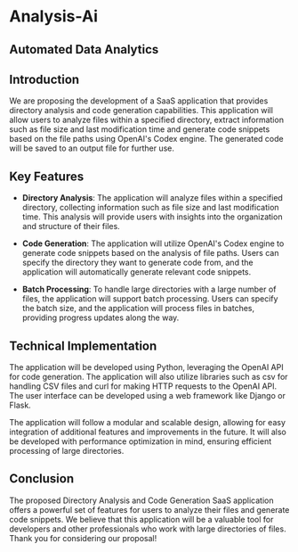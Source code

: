 # Analysis-Ai
## Automated Data Analytics

## Introduction

We are proposing the development of a SaaS application that provides directory analysis and code generation capabilities. This application will allow users to analyze files within a specified directory, extract information such as file size and last modification time and generate code snippets based on the file paths using OpenAI's Codex engine. The generated code will be saved to an output file for further use.

## Key Features

- **Directory Analysis**: The application will analyze files within a specified directory, collecting information such as file size and last modification time. This analysis will provide users with insights into the organization and structure of their files.

- **Code Generation**: The application will utilize OpenAI's Codex engine to generate code snippets based on the analysis of file paths. Users can specify the directory they want to generate code from, and the application will automatically generate relevant code snippets.

- **Batch Processing**: To handle large directories with a large number of files, the application will support batch processing. Users can specify the batch size, and the application will process files in batches, providing progress updates along the way.

## Technical Implementation

The application will be developed using Python, leveraging the OpenAI API for code generation. The application will also utilize libraries such as csv for handling CSV files and curl for making HTTP requests to the OpenAI API. The user interface can be developed using a web framework like Django or Flask.

The application will follow a modular and scalable design, allowing for easy integration of additional features and improvements in the future. It will also be developed with performance optimization in mind, ensuring efficient processing of large directories.

## Conclusion

The proposed Directory Analysis and Code Generation SaaS application offers a powerful set of features for users to analyze their files and generate code snippets. We believe that this application will be a valuable tool for developers and other professionals who work with large directories of files. Thank you for considering our proposal!
